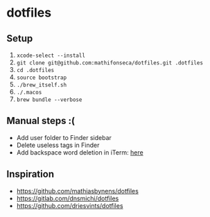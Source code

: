 # dotfiles

## Setup

1. `xcode-select --install`
2. `git clone git@github.com:mathifonseca/dotfiles.git .dotfiles`
3. `cd .dotfiles`
4. `source bootstrap`
5. `./brew_itself.sh`
6. `./.macos`
7. `brew bundle --verbose`

## Manual steps :(

- Add user folder to Finder sidebar
- Delete useless tags in Finder
- Add backspace word deletion in iTerm: [here](https://medium.com/@jonnyhaynes/jump-forwards-backwards-and-delete-a-word-in-iterm2-on-mac-os-43821511f0a)

## Inspiration

- https://github.com/mathiasbynens/dotfiles
- https://gitlab.com/dnsmichi/dotfiles
- https://github.com/driesvints/dotfiles
